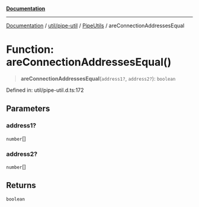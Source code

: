 [**Documentation**](../../../../../index.md)

***

[Documentation](../../../../../index.md) / [util/pipe-util](../../../index.md) / [PipeUtils](../index.md) / areConnectionAddressesEqual

# Function: areConnectionAddressesEqual()

> **areConnectionAddressesEqual**(`address1?`, `address2?`): `boolean`

Defined in: util/pipe-util.d.ts:172

## Parameters

### address1?

`number`[]

### address2?

`number`[]

## Returns

`boolean`
